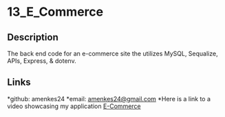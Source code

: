 # 13_E_Commerce

## Description
The back end code for an e-commerce site the utilizes MySQL, Sequalize, APIs, Express, & dotenv.

## Links

*github: amenkes24
*email: amenkes24@gmail.com
*Here is a link to a video showcasing my application [E-Commerce](https://watch.screencastify.com/v/hISOHm1rOa9sd8TgCGK6)